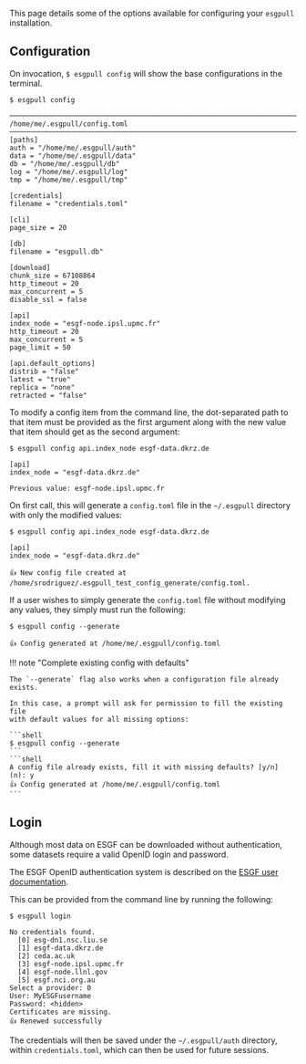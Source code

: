 This page details some of the options available for configuring your `esgpull` installation.

## Configuration

On invocation, `$ esgpull config` will show the base configurations in the terminal.

```shell
$ esgpull config

──────────────────────────────────────────────────────────────────────────────────────────────────────────────────── /home/me/.esgpull/config.toml ─────────────────────────────────────────────────────────────────────────────────────────────────────────────────────
[paths]
auth = "/home/me/.esgpull/auth"
data = "/home/me/.esgpull/data"
db = "/home/me/.esgpull/db"
log = "/home/me/.esgpull/log"
tmp = "/home/me/.esgpull/tmp"

[credentials]
filename = "credentials.toml"

[cli]
page_size = 20

[db]
filename = "esgpull.db"

[download]
chunk_size = 67108864
http_timeout = 20
max_concurrent = 5
disable_ssl = false

[api]
index_node = "esgf-node.ipsl.upmc.fr"
http_timeout = 20
max_concurrent = 5
page_limit = 50

[api.default_options]
distrib = "false"
latest = "true"
replica = "none"
retracted = "false"
```

To modify a config item from the command line, the dot-separated path to that item must
be provided as the first argument along with the new value that item should get as the second argument:

```shell
$ esgpull config api.index_node esgf-data.dkrz.de
```
```shell
[api]
index_node = "esgf-data.dkrz.de"

Previous value: esgf-node.ipsl.upmc.fr
```

On first call, this will generate a ``config.toml`` file in the ``~/.esgpull``
directory with only the modified values:

```shell
$ esgpull config api.index_node esgf-data.dkrz.de
```
```shell
[api]
index_node = "esgf-data.dkrz.de"

👍 New config file created at /home/srodriguez/.esgpull_test_config_generate/config.toml.
```

If a user wishes to simply generate the ``config.toml`` file without modifying any values, they
simply must run the following:

```shell
$ esgpull config --generate
```
```shell
👍 Config generated at /home/me/.esgpull/config.toml
```

!!! note "Complete existing config with defaults"

    The `--generate` flag also works when a configuration file already exists.

    In this case, a prompt will ask for permission to fill the existing file
    with default values for all missing options:

    ```shell
    $ esgpull config --generate
    ```
    ```shell
    A config file already exists, fill it with missing defaults? [y/n] (n): y
    👍 Config generated at /home/me/.esgpull/config.toml
    ```


## Login

Although most data on ESGF can be downloaded without authentication, some datasets require a valid OpenID login and password.

The ESGF OpenID authentication system is described on the [ESGF user documentation](http://www.esgf.io/esgf-user-support/user_guide.html).


This can be provided from the command line by running the following:

```shell
$ esgpull login
```
```shell
No credentials found.
  [0] esg-dn1.nsc.liu.se
  [1] esgf-data.dkrz.de
  [2] ceda.ac.uk
  [3] esgf-node.ipsl.upmc.fr
  [4] esgf-node.llnl.gov
  [5] esgf.nci.org.au
Select a provider: 0
User: MyESGFusername
Password: <hidden>
Certificates are missing.
👍 Renewed successfully
```

The credentials will then be saved under the ``~/.esgpull/auth`` directory, within
``credentials.toml``, which can then be used for future sessions.
